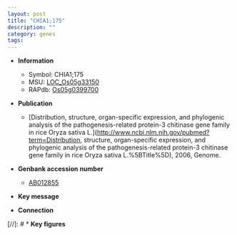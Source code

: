 ```yaml
---
layout: post
title: "CHIA1;175"
description: ""
category: genes
tags: 
---
```


* **Information**  
    + Symbol: CHIA1;175  
    + MSU: [LOC_Os05g33150](http://rice.uga.edu/cgi-bin/ORF_infopage.cgi?orf=LOC_Os05g33150)  
    + RAPdb: [Os05g0399700](https://rapdb.dna.affrc.go.jp/locus/?name=Os05g0399700)  

* **Publication**  
    + [Distribution, structure, organ-specific expression, and phylogenic analysis of the pathogenesis-related protein-3 chitinase gene family in rice Oryza sativa L.](http://www.ncbi.nlm.nih.gov/pubmed?term=Distribution, structure, organ-specific expression, and phylogenic analysis of the pathogenesis-related protein-3 chitinase gene family in rice Oryza sativa L.%5BTitle%5D), 2006, Genome.

* **Genbank accession number**  
    + [AB012855](http://www.ncbi.nlm.nih.gov/nuccore/AB012855)

* **Key message**  

* **Connection**  

[//]: # * **Key figures**  


